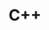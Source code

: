 ---
category: [programming, cxx]
hue: var(--c-themeHueBlue) 
title: C++
description: C++ specifications and compiler stuff
---